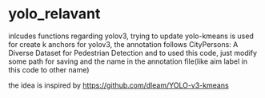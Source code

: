 # yolo_relavant
inlcudes functions regarding yolov3, trying to update
yolo-kmeans is used for create k anchors for yolov3,
the annotation follows CityPersons: A Diverse Dataset for Pedestrian Detection
and to used this code, just modify some path for saving and the name in the annotation file(like aim label in this code to other name)


the idea is inspired by https://github.com/dleam/YOLO-v3-kmeans

